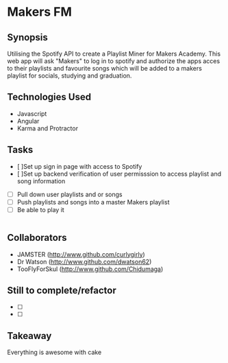 Makers FM
=======================

## Synopsis

Utilising the Spotify API to create a Playlist Miner for Makers Academy. This web app will ask "Makers" to log in to spotify and authorize the apps acces to their playlists and favourite songs which will be added to a makers playlist for socials, studying and graduation.


## Technologies Used

- Javascript
- Angular
- Karma and Protractor

## Tasks

- [ ]Set up sign in page with access to Spotify
- [ ]Set up backend verification of user permisssion to access playlist and song information
- [ ] Pull down user playlists and or songs
- [ ] Push playlists and songs into a master Makers playlist
- [ ] Be able to play it

~~~

~~~

## Collaborators
- JAMSTER (http://www.github.com/curlygirly)
- Dr Watson (http://www.github.com/dwatson62)
- TooFlyForSkul (http://www.github.com/Chidumaga)

## Still to complete/refactor

- [ ]
- [ ]

## Takeaway

Everything is awesome with cake